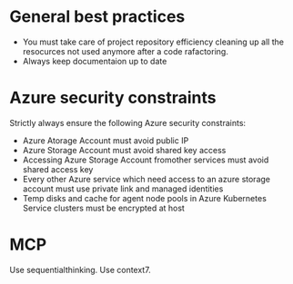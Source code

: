 # General best practices

- You must take care of project repository efficiency cleaning up all the resocurces not used anymore after a code rafactoring.
- Always keep documentaion up to date

# Azure security constraints

Strictly always ensure the following Azure security constraints:
- Azure Atorage Account must avoid public IP
- Azure Storage Account must avoid shared key access
- Accessing Azure Storage Account fromother services must avoid shared access key
- Every other Azure service which need access to an azure storage account must use private link and managed identities
- Temp disks and cache for agent node pools in Azure Kubernetes Service clusters must be encrypted at host

# MCP

Use sequentialthinking.
Use context7.